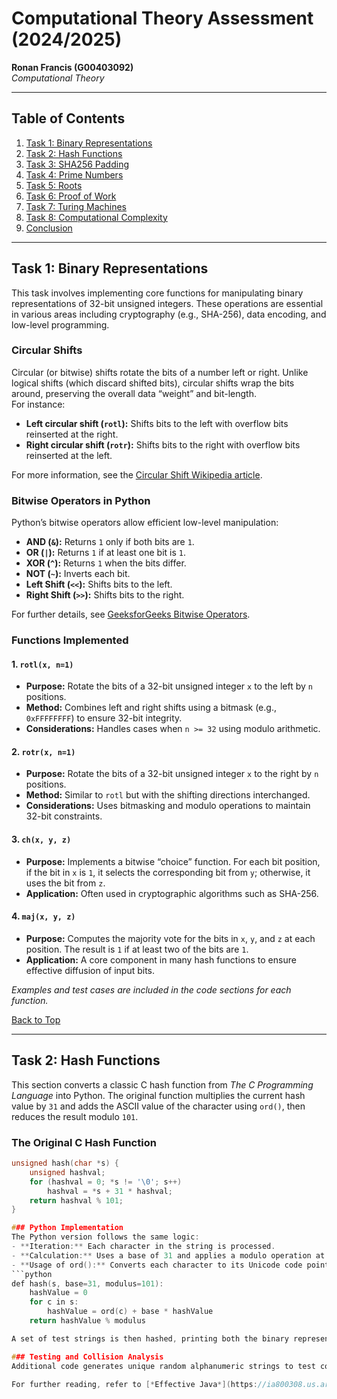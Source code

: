 # Computational Theory Assessment (2024/2025)

**Ronan Francis (G00403092)**  
*Computational Theory*

---

## Table of Contents

1. [Task 1: Binary Representations](#task-1-binary-representations)
2. [Task 2: Hash Functions](#task-2-hash-functions)
3. [Task 3: SHA256 Padding](#task-3-sha256-padding)
4. [Task 4: Prime Numbers](#task-4-prime-numbers)
5. [Task 5: Roots](#task-5-roots)
6. [Task 6: Proof of Work](#task-6-proof-of-work)
7. [Task 7: Turing Machines](#task-7-turing-machines)
8. [Task 8: Computational Complexity](#task-8-computational-complexity)
9. [Conclusion](#conclusion)

---

## Task 1: Binary Representations

This task involves implementing core functions for manipulating binary representations of 32-bit unsigned integers. These operations are essential in various areas including cryptography (e.g., SHA-256), data encoding, and low-level programming.

### Circular Shifts

Circular (or bitwise) shifts rotate the bits of a number left or right. Unlike logical shifts (which discard shifted bits), circular shifts wrap the bits around, preserving the overall data “weight” and bit-length.  
For instance:
- **Left circular shift (`rotl`):** Shifts bits to the left with overflow bits reinserted at the right.
- **Right circular shift (`rotr`):** Shifts bits to the right with overflow bits reinserted at the left.

For more information, see the [Circular Shift Wikipedia article](https://en.wikipedia.org/wiki/Circular_shift).

### Bitwise Operators in Python

Python’s bitwise operators allow efficient low-level manipulation:
- **AND (`&`):** Returns `1` only if both bits are `1`.
- **OR (`|`):** Returns `1` if at least one bit is `1`.
- **XOR (`^`):** Returns `1` when the bits differ.
- **NOT (`~`):** Inverts each bit.
- **Left Shift (`<<`):** Shifts bits to the left.
- **Right Shift (`>>`):** Shifts bits to the right.

For further details, see [GeeksforGeeks Bitwise Operators](https://www.geeksforgeeks.org/python-bitwise-operators/).

### Functions Implemented

#### 1. `rotl(x, n=1)`
- **Purpose:** Rotate the bits of a 32-bit unsigned integer `x` to the left by `n` positions.
- **Method:** Combines left and right shifts using a bitmask (e.g., `0xFFFFFFFF`) to ensure 32-bit integrity.  
- **Considerations:** Handles cases when `n >= 32` using modulo arithmetic.

#### 2. `rotr(x, n=1)`
- **Purpose:** Rotate the bits of a 32-bit unsigned integer `x` to the right by `n` positions.
- **Method:** Similar to `rotl` but with the shifting directions interchanged.
- **Considerations:** Uses bitmasking and modulo operations to maintain 32-bit constraints.

#### 3. `ch(x, y, z)`
- **Purpose:** Implements a bitwise “choice” function. For each bit position, if the bit in `x` is `1`, it selects the corresponding bit from `y`; otherwise, it uses the bit from `z`.
- **Application:** Often used in cryptographic algorithms such as SHA-256.

#### 4. `maj(x, y, z)`
- **Purpose:** Computes the majority vote for the bits in `x`, `y`, and `z` at each position. The result is `1` if at least two of the bits are `1`.
- **Application:** A core component in many hash functions to ensure effective diffusion of input bits.

*Examples and test cases are included in the code sections for each function.*

[Back to Top](#table-of-contents)

---

## Task 2: Hash Functions

This section converts a classic C hash function from *The C Programming Language* into Python. The original function multiplies the current hash value by `31` and adds the ASCII value of the character using `ord()`, then reduces the result modulo `101`.

### The Original C Hash Function

```c
unsigned hash(char *s) {
    unsigned hashval;
    for (hashval = 0; *s != '\0'; s++)
        hashval = *s + 31 * hashval;
    return hashval % 101;
}

### Python Implementation
The Python version follows the same logic:
- **Iteration:** Each character in the string is processed.
- **Calculation:** Uses a base of 31 and applies a modulo operation at the end.
- **Usage of ord():** Converts each character to its Unicode code point.
```python
def hash(s, base=31, modulus=101):
    hashValue = 0
    for c in s:
        hashValue = ord(c) + base * hashValue
    return hashValue % modulus

A set of test strings is then hashed, printing both the binary representation (with padding) and the numeric value.

### Testing and Collision Analysis
Additional code generates unique random alphanumeric strings to test collisions across different bases and moduli. For example, parameters such as 31 and 101 have been tested against alternatives to analyze the collision rate. The commonly used values of 31 (an odd prime that helps avoid information loss on overflow) and 101 (a prime modulus ensuring uniform distribution) emerged as effective choices.

For further reading, refer to [*Effective Java*](https://ia800308.us.archive.org/16/items/java_20230528/Joshua%20Bloch%20-%20Effective%20Java%20%283rd%29%20-%202018.pdf).